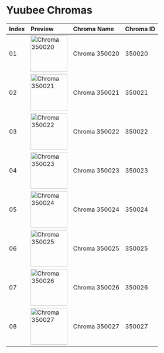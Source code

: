 # Yuubee Chromas

| Index | Preview | Chroma Name | Chroma ID |
|:---|:---|:---|:---|
| 01 | <img src='https://raw.communitydragon.org/latest/plugins/rcp-be-lol-game-data/global/default/v1/champion-chroma-images/350/350020.png' alt='Chroma 350020' width='100'> | Chroma 350020 | 350020 |
| 02 | <img src='https://raw.communitydragon.org/latest/plugins/rcp-be-lol-game-data/global/default/v1/champion-chroma-images/350/350021.png' alt='Chroma 350021' width='100'> | Chroma 350021 | 350021 |
| 03 | <img src='https://raw.communitydragon.org/latest/plugins/rcp-be-lol-game-data/global/default/v1/champion-chroma-images/350/350022.png' alt='Chroma 350022' width='100'> | Chroma 350022 | 350022 |
| 04 | <img src='https://raw.communitydragon.org/latest/plugins/rcp-be-lol-game-data/global/default/v1/champion-chroma-images/350/350023.png' alt='Chroma 350023' width='100'> | Chroma 350023 | 350023 |
| 05 | <img src='https://raw.communitydragon.org/latest/plugins/rcp-be-lol-game-data/global/default/v1/champion-chroma-images/350/350024.png' alt='Chroma 350024' width='100'> | Chroma 350024 | 350024 |
| 06 | <img src='https://raw.communitydragon.org/latest/plugins/rcp-be-lol-game-data/global/default/v1/champion-chroma-images/350/350025.png' alt='Chroma 350025' width='100'> | Chroma 350025 | 350025 |
| 07 | <img src='https://raw.communitydragon.org/latest/plugins/rcp-be-lol-game-data/global/default/v1/champion-chroma-images/350/350026.png' alt='Chroma 350026' width='100'> | Chroma 350026 | 350026 |
| 08 | <img src='https://raw.communitydragon.org/latest/plugins/rcp-be-lol-game-data/global/default/v1/champion-chroma-images/350/350027.png' alt='Chroma 350027' width='100'> | Chroma 350027 | 350027 |
